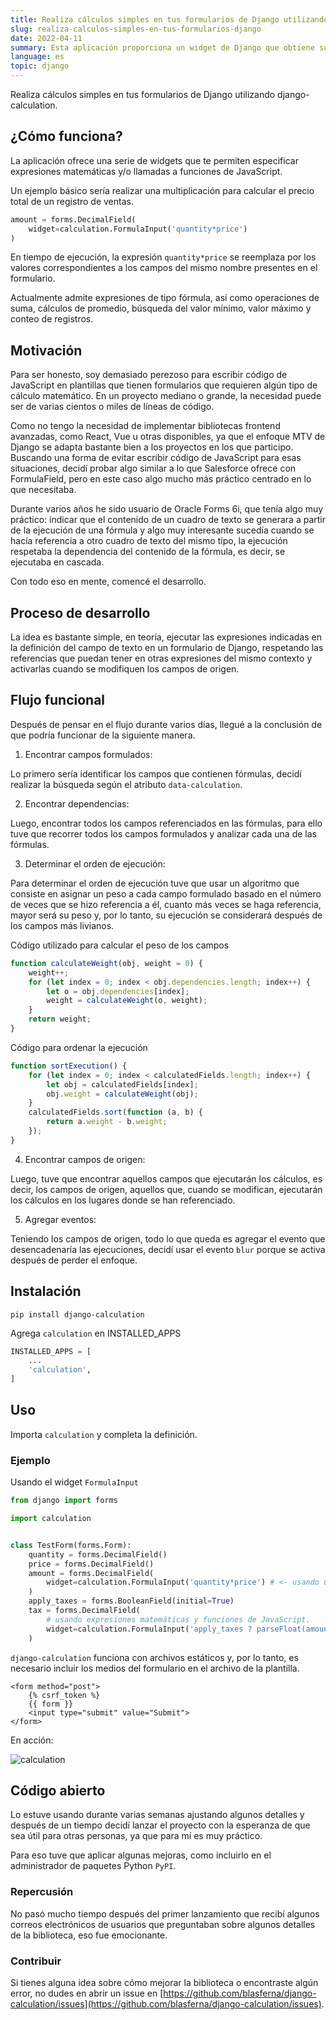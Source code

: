 ```yaml
---
title: Realiza cálculos simples en tus formularios de Django utilizando django-calculation
slug: realiza-calculos-simples-en-tus-formularios-django
date: 2022-04-11
summary: Esta aplicación proporciona un widget de Django que obtiene su valor de una expresión definida en la instancia del widget.
language: es
topic: django
---
```


Realiza cálculos simples en tus formularios de Django utilizando django-calculation.

## ¿Cómo funciona?
La aplicación ofrece una serie de widgets que te permiten especificar expresiones matemáticas y/o llamadas a funciones de JavaScript.

Un ejemplo básico sería realizar una multiplicación para calcular el precio total de un registro de ventas.

```python
amount = forms.DecimalField( 
    widget=calculation.FormulaInput('quantity*price')  
) 
```

En tiempo de ejecución, la expresión `quantity*price` se reemplaza por los valores correspondientes a los campos del mismo nombre presentes en el formulario.

Actualmente admite expresiones de tipo fórmula, así como operaciones de suma, cálculos de promedio, búsqueda del valor mínimo, valor máximo y conteo de registros.

## Motivación

Para ser honesto, soy demasiado perezoso para escribir código de JavaScript en plantillas que tienen formularios que requieren algún tipo de cálculo matemático. En un proyecto mediano o grande, la necesidad puede ser de varias cientos o miles de líneas de código.

Como no tengo la necesidad de implementar bibliotecas frontend avanzadas, como React, Vue u otras disponibles, ya que el enfoque MTV de Django se adapta bastante bien a los proyectos en los que participo. Buscando una forma de evitar escribir código de JavaScript para esas situaciones, decidí probar algo similar a lo que Salesforce ofrece con FormulaField, pero en este caso algo mucho más práctico centrado en lo que necesitaba.

Durante varios años he sido usuario de Oracle Forms 6i, que tenía algo muy práctico: indicar que el contenido de un cuadro de texto se generara a partir de la ejecución de una fórmula y algo muy interesante sucedía cuando se hacía referencia a otro cuadro de texto del mismo tipo, la ejecución respetaba la dependencia del contenido de la fórmula, es decir, se ejecutaba en cascada.

Con todo eso en mente, comencé el desarrollo.

## Proceso de desarrollo

La idea es bastante simple, en teoría, ejecutar las expresiones indicadas en la definición del campo de texto en un formulario de Django, respetando las referencias que puedan tener en otras expresiones del mismo contexto y activarlas cuando se modifiquen los campos de origen.

## Flujo funcional

Después de pensar en el flujo durante varios días, llegué a la conclusión de que podría funcionar de la siguiente manera.

1. Encontrar campos formulados:

Lo primero sería identificar los campos que contienen fórmulas, decidí realizar la búsqueda según el atributo `data-calculation`.

2. Encontrar dependencias:

Luego, encontrar todos los campos referenciados en las fórmulas, para ello tuve que recorrer todos los campos formulados y analizar cada una de las fórmulas.

3. Determinar el orden de ejecución:

Para determinar el orden de ejecución tuve que usar un algoritmo que consiste en asignar un peso a cada campo formulado basado en el número de veces que se hizo referencia a él, cuanto más veces se haga referencia, mayor será su peso y, por lo tanto, su ejecución se considerará después de los campos más livianos.

Código utilizado para calcular el peso de los campos

```javascript
function calculateWeight(obj, weight = 0) {
    weight++;
    for (let index = 0; index < obj.dependencies.length; index++) {
        let o = obj.dependencies[index];
        weight = calculateWeight(o, weight);
    }
    return weight;
}
```

Código para ordenar la ejecución

```javascript
function sortExecution() {
    for (let index = 0; index < calculatedFields.length; index++) {
        let obj = calculatedFields[index];
        obj.weight = calculateWeight(obj);
    }
    calculatedFields.sort(function (a, b) {
        return a.weight - b.weight;
    });
}
```


4. Encontrar campos de origen:

Luego, tuve que encontrar aquellos campos que ejecutarán los cálculos, es decir, los campos de origen, aquellos que, cuando se modifican, ejecutarán los cálculos en los lugares donde se han referenciado.

5. Agregar eventos:

Teniendo los campos de origen, todo lo que queda es agregar el evento que desencadenaría las ejecuciones, decidí usar el evento `blur` porque se activa después de perder el enfoque.

## Instalación

```
pip install django-calculation 
```

Agrega `calculation` en INSTALLED_APPS

```python
INSTALLED_APPS = [
    ...
    'calculation',
]
```

## Uso

Importa `calculation` y completa la definición.

### Ejemplo

Usando el widget `FormulaInput`

```python
from django import forms

import calculation


class TestForm(forms.Form):
    quantity = forms.DecimalField()
    price = forms.DecimalField()
    amount = forms.DecimalField(
        widget=calculation.FormulaInput('quantity*price') # <- usando una sola expresión matemática
    )
    apply_taxes = forms.BooleanField(initial=True)
    tax = forms.DecimalField(
        # usando expresiones matemáticas y funciones de JavaScript.
        widget=calculation.FormulaInput('apply_taxes ? parseFloat(amount/11).toFixed(2) : 0.0') 
    )
```

`django-calculation` funciona con archivos estáticos y, por lo tanto, es necesario incluir los medios del formulario en el archivo de la plantilla.


```django
<form method="post">
    {% csrf_token %}
    {{ form }}
    <input type="submit" value="Submit">
</form>
```


En acción:


![calculation](https://user-images.githubusercontent.com/8385910/142947517-49a5d6a0-6a6c-41d6-8f14-a140ad44fa1e.gif)


## Código abierto

Lo estuve usando durante varias semanas ajustando algunos detalles y después de un tiempo decidí lanzar el proyecto con la esperanza de que sea útil para otras personas, ya que para mí es muy práctico.

Para eso tuve que aplicar algunas mejoras, como incluirlo en el administrador de paquetes Python `PyPI`.

### Repercusión

No pasó mucho tiempo después del primer lanzamiento que recibí algunos correos electrónicos de usuarios que preguntaban sobre algunos detalles de la biblioteca, eso fue emocionante.

### Contribuir

Si tienes alguna idea sobre cómo mejorar la biblioteca o encontraste algún error, no dudes en abrir un issue en [https://github.com/blasferna/django-calculation/issues](https://github.com/blasferna/django-calculation/issues). 
